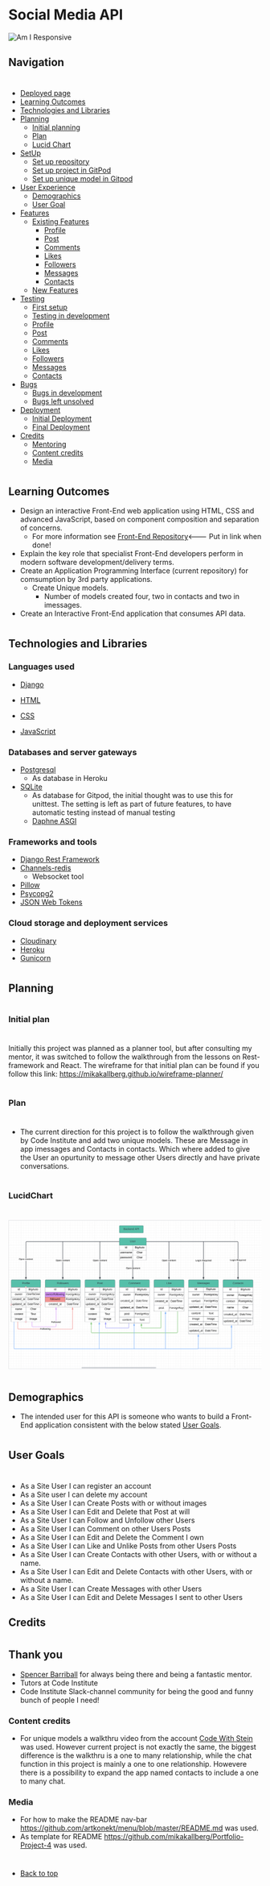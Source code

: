 # Social Media API

![Am I Responsive]()
## Navigation
#
* [Deployed page]()
* [Learning Outcomes](#learning-outcomes)
* [Technologies and Libraries](#technologies-and-libraries)
* [Planning](#planning)
   - [Initial planning](#initial-plan)
   - [Plan](#plan)
   - [Lucid Chart](#lucidchart)
* [SetUp](/setup.md)
   - [Set up repository](/setup.md#set-up-repository)
   - [Set up project in GitPod](/setup.md#set-up-project-in-gitpod)
   - [Set up unique model in Gitpod](/setup.md#set-up-unique-model-in-gitpod)
* [User Experience](#user-experience-ux)
    - [Demographics](#demographics)
    - [User Goal](#user-goals)
* [Features](/features.md)
   - [Existing Features](/features.md#existing-features)
       - [Profile](/features.md#profile)
       - [Post](/features.md#post)
       - [Comments](/features.md#comments)
       - [Likes](/features.md#likes)
       - [Followers](/features.md#followers)
       - [Messages](/features.md#messages)
       - [Contacts](/features.md#contacts)
   - [New Features](/features.md#new-features)
* [Testing](/testing.md)
    - [First setup](/testing.md#first-setup)
    - [Testing in development](/testing.md#testing-in-development)
    - [Profile](/testing.md#profile)
    - [Post](/testing.md#post)
    - [Comments](/testing.md#comments)
    - [Likes](/testing.md#likes)
    - [Followers](/testing.md#followers)
    - [Messages](/testing.md#messages)
    - [Contacts](/testing.md#contacts)
* [Bugs](/bugs.md)
    - [Bugs in development](/bugs.md#bugs-in-development)
    - [Bugs left unsolved](/bugs.md#bugs-left-unsolved)
* [Deployment](/deployment.md)
    - [Initial Deployment](/deployment.md#initial-deployment)
    - [Final Deployment](/deployment.md#final-deployment)
* [Credits](#credits)
    - [Mentoring](#thank-you)
    - [Content credits](#content-credits)
    - [Media](#media)  
#
## Learning Outcomes
- Design an interactive Front-End web application using HTML, CSS and advanced JavaScript, based on component composition and separation of concerns.
   - For more information see [Front-End Repository]()<--- Put in link when done!
- Explain the key role that specialist Front-End developers perform in modern software development/delivery terms.
- Create an Application Programming Interface (current repository) for comsumption by 3rd party applications.
   - Create Unique models.
      - Number of models created four, two in contacts and two in imessages.
- Create an Interactive Front-End application that consumes API data.
#
## Technologies and Libraries

### Languages used
- [Django](https://www.djangoproject.com/) 

- [HTML](https://www.w3schools.com/html/html_intro.asp)

- [CSS](https://www.w3schools.com/css/css_intro.asp)

- [JavaScript](https://developer.mozilla.org/en-US/docs/Learn/JavaScript/First_steps/What_is_JavaScript)

### Databases and server gateways
- [Postgresql](https://www.postgresql.org/)
  - As database in Heroku
- [SQLite](https://www.sqlite.org/index.html)
  - As database for Gitpod, the initial thought was to use this for unittest.
  The setting is left as part of future features, to have automatic testing instead of manual testing
  - [Daphne ASGI](https://docs.djangoproject.com/en/4.1/howto/deployment/asgi/daphne/)

### Frameworks and tools
- [Django Rest Framework](https://www.django-rest-framework.org/)
- [Channels-redis](https://channels.readthedocs.io/en/latest/index.html) 
   - Websocket tool
- [Pillow](https://pillow.readthedocs.io/en/stable/reference/Image.html)
- [Psycopg2](https://pypi.org/project/psycopg2/)
- [JSON Web Tokens](https://jwt.io/)


### Cloud storage and deployment services
- [Cloudinary](https://cloudinary.com/)
- [Heroku](https://www.heroku.com/)
- [Gunicorn](https://gunicorn.org/)

#
## Planning
#
### Initial plan
#
Initially this project was planned as a planner tool, but after consulting  my mentor, it was switched to follow the walkthrough from the lessons on Rest-framework and React. The wireframe for that initial plan can be found if you follow this link: https://mikakallberg.github.io/wireframe-planner/
#
### Plan
#
- The current direction for this project is to follow the walkthrough given by Code Institute and add two unique models. These are Message in app imessages and Contacts in contacts. Which where added to give the User an opurtunity to message other Users directly and have private conversations.
#
### LucidChart
#
![LucidChart](/assets/images_readme/lucidchart.png)
#
## Demographics
- The intended user for this API is someone who wants to build a Front-End application consistent with the below stated [User Goals](#user-goals).
#
## User Goals
#
- As a Site User I can register an account 
- As a Site user I can delete my account
- As a Site User I can Create Posts with or without images
- As a Site User I can Edit and Delete that Post at will
- As a Site User I can Follow and Unfollow other Users
- As a Site User I can Comment on other Users Posts
- As a Site User I can Edit and Delete the Comment I own
- As a Site User I can Like and Unlike Posts from other Users Posts
- As a Site User I can Create Contacts with other Users, with or without a name.
- As a Site User I can Edit and  Delete Contacts with other Users, with or without a name.
- As a Site User I can Create Messages with other Users
- As a Site User I can Edit and Delete Messages I sent to other Users

## Credits
#
## Thank you
- [Spencer Barriball](https://github.com/5pence) for always being there and being a fantastic mentor.
- Tutors at Code Institute
- Code Institute Slack-channel community for being the good and funny bunch of people I need!


### Content credits
- For unique models a walkthru video from the account [Code With Stein](https://www.youtube.com/watch?v=SF1k_Twr9cg) was used. However current project is not exactly the same, the biggest difference is the walkthru is a one to many relationship, while the chat function in this project is mainly a one to one relationship. Howevere there is a possibility to expand the app named contacts to include a one to many chat.

### Media
- For how to make the README nav-bar https://github.com/artkonekt/menu/blob/master/README.md was used.
- As template for README https://github.com/mikakallberg/Portfolio-Project-4 was used.

#
* [Back to top](#)
#